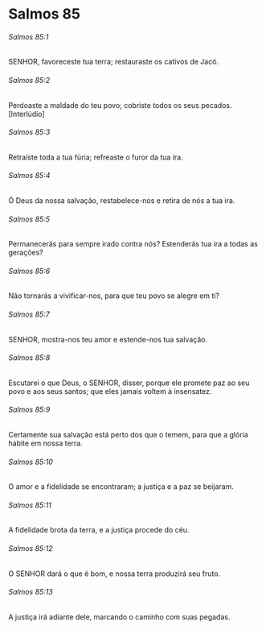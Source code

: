 # Salmos 85

###### Salmos 85:1

SENHOR, favoreceste tua terra; restauraste os cativos de Jacó.

###### Salmos 85:2

Perdoaste a maldade do teu povo; cobriste todos os seus pecados. [Interlúdio]

###### Salmos 85:3

Retraíste toda a tua fúria; refreaste o furor da tua ira.

###### Salmos 85:4

Ó Deus da nossa salvação, restabelece-nos e retira de nós a tua ira.

###### Salmos 85:5

Permanecerás para sempre irado contra nós? Estenderás tua ira a todas as gerações?

###### Salmos 85:6

Não tornarás a vivificar-nos, para que teu povo se alegre em ti?

###### Salmos 85:7

SENHOR, mostra-nos teu amor e estende-nos tua salvação.

###### Salmos 85:8

Escutarei o que Deus, o SENHOR, disser, porque ele promete paz ao seu povo e aos seus santos; que eles jamais voltem à insensatez.

###### Salmos 85:9

Certamente sua salvação está perto dos que o temem, para que a glória habite em nossa terra.

###### Salmos 85:10

O amor e a fidelidade se encontraram; a justiça e a paz se beijaram.

###### Salmos 85:11

A fidelidade brota da terra, e a justiça procede do céu.

###### Salmos 85:12

O SENHOR dará o que é bom, e nossa terra produzirá seu fruto.

###### Salmos 85:13

A justiça irá adiante dele, marcando o caminho com suas pegadas.

